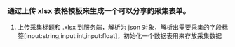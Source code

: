 ### 通过上传 xlsx 表格模板来生成一个可以分享的采集表单。

1. 上传采集标题和 .xlsx 到服务端，解析为 json 对象，解析出需要采集的字段标签[input:string,input:int,input:float]，初始化一个数据表用来存放采集数据